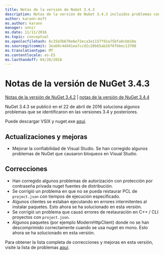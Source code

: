 ```yaml
---
title: Notas de la versión de NuGet 3.4.3
description: Notas de la versión de NuGet 3.4.3 incluidos problemas conocidos, correcciones de errores, las funciones agregadas y dcr.
author: karann-msft
ms.author: karann
manager: unnir
ms.date: 11/11/2016
ms.topic: conceptual
ms.openlocfilehash: 6c25d3b678e6e72eca3e1157f91a75bfa8cbb18e
ms.sourcegitcommit: 3eab9c4dd41ea7ccd2c28bb5ab16f6fbbec13708
ms.translationtype: MT
ms.contentlocale: es-ES
ms.lasthandoff: 04/26/2018
---
```

# <a name="nuget-343-release-notes"></a>Notas de la versión de NuGet 3.4.3

[Notas de la versión de NuGet 3.4.2](../release-notes/nuget-3.4.2.md) | [notas de la versión de NuGet 3.4.4](../release-notes/nuget-3.4.4.md)

NuGet 3.4.3 se publicó en el 22 de abril de 2016 soluciona algunos problemas que se identificaron en las versiones 3.4 y posteriores.

Puede descargar VSIX y nuget.exe [aquí](https://dist.nuget.org/index.html).

## <a name="updates-and-improvements"></a>Actualizaciones y mejoras

* Mejorar la confiabilidad de Visual Studio. Se han corregido algunos problemas de NuGet que causaron bloqueos en Visual Studio.

## <a name="fixes"></a>Correcciones

* Han corregido algunos problemas de autorización con protección por contraseña privada nuget fuentes de distribución.
* Se corrigió un problema en que no se pueda restaurar PCL de `project.json` con tiempos de ejecución especificado.
* Algunos clientes se estaban ejecutando en errores intermitentes al instalar paquetes. Esto ahora se ha solucionado en esta versión.
* Se corrigió un problema que causó errores de restauración en C++ / CLI proyectos con `project.json`.
* Algunos paquetes (por ejemplo ModernHttpClient) donde no se han descomprimido correctamente cuando se usa nuget en mono. Esto ahora se ha solucionado en esta versión.

Para obtener la lista completa de correcciones y mejoras en esta versión, visite la lista de problemas [aquí](https://github.com/NuGet/Home/issues?q=is%3Aissue+milestone%3A3.4.3+is%3Aclosed).